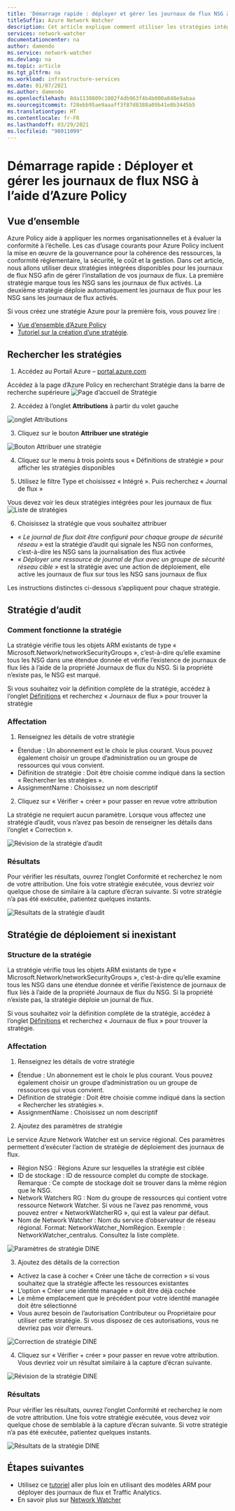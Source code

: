 ```yaml
---
title: 'Démarrage rapide : déployer et gérer les journaux de flux NSG à l’aide d’Azure Policy'
titleSuffix: Azure Network Watcher
description: Cet article explique comment utiliser les stratégies intégrées pour gérer le déploiement des journaux de flux NSG
services: network-watcher
documentationcenter: na
author: damendo
ms.service: network-watcher
ms.devlang: na
ms.topic: article
ms.tgt_pltfrm: na
ms.workload: infrastructure-services
ms.date: 01/07/2021
ms.author: damendo
ms.openlocfilehash: 8da1130809c1802f4db963f4b4b000a848e9abaa
ms.sourcegitcommit: f28ebb95ae9aaaff3f87d8388a09b41e0b3445b5
ms.translationtype: HT
ms.contentlocale: fr-FR
ms.lasthandoff: 03/29/2021
ms.locfileid: "98011099"
---
```

# <a name="quickstart-deploy-and-manage-nsg-flow-logs-using-azure-policy"></a>Démarrage rapide : Déployer et gérer les journaux de flux NSG à l’aide d’Azure Policy 

## <a name="overview"></a>Vue d’ensemble
Azure Policy aide à appliquer les normes organisationnelles et à évaluer la conformité à l’échelle. Les cas d’usage courants pour Azure Policy incluent la mise en œuvre de la gouvernance pour la cohérence des ressources, la conformité réglementaire, la sécurité, le coût et la gestion. Dans cet article, nous allons utiliser deux stratégies intégrées disponibles pour les journaux de flux NSG afin de gérer l’installation de vos journaux de flux. La première stratégie marque tous les NSG sans les journaux de flux activés. La deuxième stratégie déploie automatiquement les journaux de flux pour les NSG sans les journaux de flux activés. 

Si vous créez une stratégie Azure pour la première fois, vous pouvez lire : 
- [Vue d’ensemble d’Azure Policy](../governance/policy/overview.md) 
- [Tutoriel sur la création d’une stratégie](../governance/policy/assign-policy-portal.md#create-a-policy-assignment).


## <a name="locate-the-policies"></a>Rechercher les stratégies
1. Accédez au Portail Azure – [portal.azure.com](https://portal.azure.com) 

Accédez à la page d’Azure Policy en recherchant Stratégie dans la barre de recherche supérieure ![Page d’accueil de Stratégie](./media/network-watcher-builtin-policy/1_policy-search.png)

2. Accédez à l’onglet **Attributions** à partir du volet gauche

![onglet Attributions](./media/network-watcher-builtin-policy/2_assignments-tab.png)

3. Cliquez sur le bouton **Attribuer une stratégie** 

![Bouton Attribuer une stratégie](./media/network-watcher-builtin-policy/3_assign-policy-button.png)

4. Cliquez sur le menu à trois points sous « Définitions de stratégie » pour afficher les stratégies disponibles

5. Utilisez le filtre Type et choisissez « Intégré ». Puis recherchez « Journal de flux »

Vous devez voir les deux stratégies intégrées pour les journaux de flux ![Liste de stratégies](./media/network-watcher-builtin-policy/4_filter-for-flow-log-policies.png)

6. Choisissez la stratégie que vous souhaitez attribuer

- *« Le journal de flux doit être configuré pour chaque groupe de sécurité réseau »* est la stratégie d’audit qui signale les NSG non conformes, c’est-à-dire les NSG sans la journalisation des flux activée
- *« Déployer une ressource de journal de flux avec un groupe de sécurité réseau cible »* est la stratégie avec une action de déploiement, elle active les journaux de flux sur tous les NSG sans journaux de flux

Les instructions distinctes ci-dessous s’appliquent pour chaque stratégie.  

## <a name="audit-policy"></a>Stratégie d’audit 

### <a name="how-the-policy-works"></a>Comment fonctionne la stratégie

La stratégie vérifie tous les objets ARM existants de type « Microsoft.Network/networkSecurityGroups », c’est-à-dire qu’elle examine tous les NSG dans une étendue donnée et vérifie l’existence de journaux de flux liés à l’aide de la propriété Journaux de flux du NSG. Si la propriété n’existe pas, le NSG est marqué.

Si vous souhaitez voir la définition complète de la stratégie, accédez à l’onglet [Définitions](https://ms.portal.azure.com/#blade/Microsoft_Azure_Policy/PolicyMenuBlade/Definitions) et recherchez « Journaux de flux » pour trouver la stratégie

### <a name="assignment"></a>Affectation

1. Renseignez les détails de votre stratégie

- Étendue : Un abonnement est le choix le plus courant. Vous pouvez également choisir un groupe d’administration ou un groupe de ressources qui vous convient.  
- Définition de stratégie : Doit être choisie comme indiqué dans la section « Rechercher les stratégies ».
- AssignmentName : Choisissez un nom descriptif 

2. Cliquez sur « Vérifier + créer » pour passer en revue votre attribution

La stratégie ne requiert aucun paramètre. Lorsque vous affectez une stratégie d’audit, vous n’avez pas besoin de renseigner les détails dans l’onglet « Correction ».  

![Révision de la stratégie d’audit](./media/network-watcher-builtin-policy/5_1_audit-policy-review.png)

### <a name="results"></a>Résultats

Pour vérifier les résultats, ouvrez l’onglet Conformité et recherchez le nom de votre attribution.
Une fois votre stratégie exécutée, vous devriez voir quelque chose de similaire à la capture d’écran suivante. Si votre stratégie n’a pas été exécutée, patientez quelques instants. 

![Résultats de la stratégie d’audit](./media/network-watcher-builtin-policy/7_1_audit-policy-results.png)

## <a name="deploy-if-not-exists-policy"></a>Stratégie de déploiement si inexistant 

### <a name="policy-structure"></a>Structure de la stratégie

La stratégie vérifie tous les objets ARM existants de type « Microsoft.Network/networkSecurityGroups », c’est-à-dire qu’elle examine tous les NSG dans une étendue donnée et vérifie l’existence de journaux de flux liés à l’aide de la propriété Journaux de flux du NSG. Si la propriété n’existe pas, la stratégie déploie un journal de flux. 

Si vous souhaitez voir la définition complète de la stratégie, accédez à l’onglet [Définitions](https://ms.portal.azure.com/#blade/Microsoft_Azure_Policy/PolicyMenuBlade/Definitions) et recherchez « Journaux de flux » pour trouver la stratégie. 

### <a name="assignment"></a>Affectation

1. Renseignez les détails de votre stratégie

- Étendue : Un abonnement est le choix le plus courant. Vous pouvez également choisir un groupe d’administration ou un groupe de ressources qui vous convient.  
- Définition de stratégie : Doit être choisie comme indiqué dans la section « Rechercher les stratégies ».
- AssignmentName : Choisissez un nom descriptif 

2. Ajoutez des paramètres de stratégie 

Le service Azure Network Watcher est un service régional. Ces paramètres permettent d’exécuter l’action de stratégie de déploiement des journaux de flux. 
- Région NSG : Régions Azure sur lesquelles la stratégie est ciblée
- ID de stockage : ID de ressource complet du compte de stockage. Remarque : Ce compte de stockage doit se trouver dans la même région que le NSG. 
- Network Watchers RG : Nom du groupe de ressources qui contient votre ressource Network Watcher. Si vous ne l’avez pas renommé, vous pouvez entrer « NetworkWatcherRG », qui est la valeur par défaut.
- Nom de Network Watcher : Nom du service d’observateur de réseau régional. Format: NetworkWatcher_NomRégion. Exemple : NetworkWatcher_centralus. Consultez la liste complète.

![Paramètres de stratégie DINE](./media/network-watcher-builtin-policy/5_2_1_dine-policy-details-alt.png)

3. Ajoutez des détails de la correction

- Activez la case à cocher « Créer une tâche de correction » si vous souhaitez que la stratégie affecte les ressources existantes 
- L’option « Créer une identité managée » doit être déjà cochée
- Le même emplacement que le précédent pour votre identité managée doit être sélectionné 
- Vous aurez besoin de l’autorisation Contributeur ou Propriétaire pour utiliser cette stratégie. Si vous disposez de ces autorisations, vous ne devriez pas voir d’erreurs.

![Correction de stratégie DINE](./media/network-watcher-builtin-policy/5_2_2_dine-remediation.png) 

4. Cliquez sur « Vérifier + créer » pour passer en revue votre attribution. Vous devriez voir un résultat similaire à la capture d’écran suivante.

![Révision de la stratégie DINE](./media/network-watcher-builtin-policy/5_2_3_dine-review.png) 


### <a name="results"></a>Résultats

Pour vérifier les résultats, ouvrez l’onglet Conformité et recherchez le nom de votre attribution.
Une fois votre stratégie exécutée, vous devez voir quelque chose de semblable à la capture d’écran suivante. Si votre stratégie n’a pas été exécutée, patientez quelques instants.

![Résultats de la stratégie DINE](./media/network-watcher-builtin-policy/7_2_dine-policy-results.png)  


## <a name="next-steps"></a>Étapes suivantes 

-   Utilisez ce [tutoriel](./quickstart-configure-network-security-group-flow-logs-from-arm-template.md) aller plus loin en utilisant des modèles ARM pour déployer des journaux de flux et Traffic Analytics.
-   En savoir plus sur [Network Watcher](./index.yml)